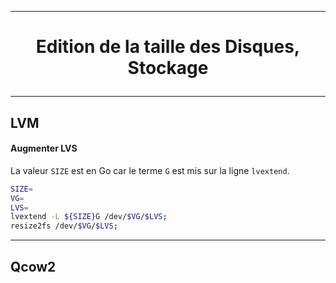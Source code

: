 -------------------------------------------------------------------------------------------------------------------------
# <p align='center'> Edition de la taille des Disques, Stockage </p>

-------------------------------------------------------------------------------------------------------------------------
## LVM
#### Augmenter LVS
La valeur `SIZE` est en Go car le terme `G` est mis sur la ligne `lvextend`.
```bash
SIZE=
VG=
LVS=
lvextend -L ${SIZE}G /dev/$VG/$LVS;
resize2fs /dev/$VG/$LVS;
```

-------------------------------------------------------------------------------------------------------------------------
## Qcow2
